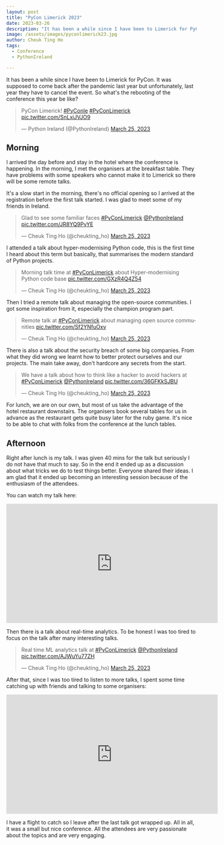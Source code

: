 ```yaml
---
layout: post
title: "PyCon Limerick 2023"
date: 2023-03-26
description: "It has been a while since I have been to Limerick for PyCon. It was supposed to come back after the pandemic last year but unfortunately, last year they have to cancel the event. So what's the rebooting of the conference this year be like?"
image: /assets/images/pyconlimerick23.jpg
author: Cheuk Ting Ho
tags:
  - Conference
  - PythonIreland

---
```


It has been a while since I have been to Limerick for PyCon. It was supposed to come back after the pandemic last year but unfortunately, last year they have to cancel the event. So what's the rebooting of the conference this year be like?

<blockquote class="twitter-tweet"><p lang="en" dir="ltr">PyCon Limerick! <a href="https://twitter.com/hashtag/PyConIe?src=hash&amp;ref_src=twsrc%5Etfw">#PyConIe</a> <a href="https://twitter.com/hashtag/PyConLimerick?src=hash&amp;ref_src=twsrc%5Etfw">#PyConLimerick</a> <a href="https://t.co/SnLxiJVJO9">pic.twitter.com/SnLxiJVJO9</a></p>&mdash; Python Ireland (@PythonIreland) <a href="https://twitter.com/PythonIreland/status/1639650345453342720?ref_src=twsrc%5Etfw">March 25, 2023</a></blockquote> <script async src="https://platform.twitter.com/widgets.js" charset="utf-8"></script>

## Morning

I arrived the day before and stay in the hotel where the conference is happening. In the morning, I met the organisers at the breakfast table. They have problems with some speakers who cannot make it to Limerick so there will be some remote talks.


It's a slow start in the morning, there's no official opening so I arrived at the registration before the first talk started. I was glad to meet some of my friends in Ireland.

<blockquote class="twitter-tweet"><p lang="en" dir="ltr">Glad to see some familiar faces <a href="https://twitter.com/hashtag/PyConLimerick?src=hash&amp;ref_src=twsrc%5Etfw">#PyConLimerick</a> <a href="https://twitter.com/PythonIreland?ref_src=twsrc%5Etfw">@PythonIreland</a> <a href="https://t.co/JR8YQ9PvYE">pic.twitter.com/JR8YQ9PvYE</a></p>&mdash; Cheuk Ting Ho (@cheukting_ho) <a href="https://twitter.com/cheukting_ho/status/1639559420769083393?ref_src=twsrc%5Etfw">March 25, 2023</a></blockquote> <script async src="https://platform.twitter.com/widgets.js" charset="utf-8"></script>

I attended a talk about hyper-modernising Python code, this is the first time I heard about this term but basically, that summarises the modern standard of Python projects.

<blockquote class="twitter-tweet"><p lang="en" dir="ltr">Morning talk time at <a href="https://twitter.com/hashtag/PyConLimerick?src=hash&amp;ref_src=twsrc%5Etfw">#PyConLimerick</a> about Hyper-modernising Python code base <a href="https://t.co/GXzR4Q4Z54">pic.twitter.com/GXzR4Q4Z54</a></p>&mdash; Cheuk Ting Ho (@cheukting_ho) <a href="https://twitter.com/cheukting_ho/status/1639561531703558147?ref_src=twsrc%5Etfw">March 25, 2023</a></blockquote> <script async src="https://platform.twitter.com/widgets.js" charset="utf-8"></script>

Then I tried a remote talk about managing the open-source communities. I got some inspiration from it, especially the champion program part.

<blockquote class="twitter-tweet"><p lang="en" dir="ltr">Remote talk at <a href="https://twitter.com/hashtag/PyConLimerick?src=hash&amp;ref_src=twsrc%5Etfw">#PyConLimerick</a> about managing open source communities <a href="https://t.co/Sf2YNfuOxv">pic.twitter.com/Sf2YNfuOxv</a></p>&mdash; Cheuk Ting Ho (@cheukting_ho) <a href="https://twitter.com/cheukting_ho/status/1639570852428537856?ref_src=twsrc%5Etfw">March 25, 2023</a></blockquote> <script async src="https://platform.twitter.com/widgets.js" charset="utf-8"></script>

There is also a talk about the security breach of some big companies. From what they did wrong we learnt how to better protect ourselves and our projects. The main take away, don't hardcore any secrets from the start.

<blockquote class="twitter-tweet"><p lang="en" dir="ltr">We have a talk about how to think like a hacker to avoid hackers at <a href="https://twitter.com/hashtag/PyConLimerick?src=hash&amp;ref_src=twsrc%5Etfw">#PyConLimerick</a> <a href="https://twitter.com/PythonIreland?ref_src=twsrc%5Etfw">@PythonIreland</a> <a href="https://t.co/36GFKkSJBU">pic.twitter.com/36GFKkSJBU</a></p>&mdash; Cheuk Ting Ho (@cheukting_ho) <a href="https://twitter.com/cheukting_ho/status/1639597630832492544?ref_src=twsrc%5Etfw">March 25, 2023</a></blockquote> <script async src="https://platform.twitter.com/widgets.js" charset="utf-8"></script>

For lunch, we are on our own, but most of us take the advantage of the hotel restaurant downstairs. The organisers book several tables for us in advance as the restaurant gets quite busy later for the ruby game. It's nice to be able to chat with folks from the conference at the lunch tables.

## Afternoon

Right after lunch is my talk. I was given 40 mins for the talk but seriously I do not have that much to say. So in the end it ended up as a discussion about what tricks we do to test things better. Everyone shared their ideas. I am glad that it ended up becoming an interesting session because of the enthusiasm of the attendees.

You can watch my talk here:

<iframe width="560" height="315" src="https://www.youtube.com/embed/pxabsoecl5E" title="YouTube video player" frameborder="0" allow="accelerometer; autoplay; clipboard-write; encrypted-media; gyroscope; picture-in-picture" allowfullscreen></iframe>

Then there is a talk about real-time analytics. To be honest I was too tired to focus on the talk after many interesting talks.

<blockquote class="twitter-tweet"><p lang="en" dir="ltr">Real time ML analytics talk at <a href="https://twitter.com/hashtag/PyConLimerick?src=hash&amp;ref_src=twsrc%5Etfw">#PyConLimerick</a> <a href="https://twitter.com/PythonIreland?ref_src=twsrc%5Etfw">@PythonIreland</a> <a href="https://t.co/AJWuYu77ZH">pic.twitter.com/AJWuYu77ZH</a></p>&mdash; Cheuk Ting Ho (@cheukting_ho) <a href="https://twitter.com/cheukting_ho/status/1639639559024541698?ref_src=twsrc%5Etfw">March 25, 2023</a></blockquote> <script async src="https://platform.twitter.com/widgets.js" charset="utf-8"></script>

After that, since I was too tired to listen to more talks, I spent some time catching up with friends and talking to some organisers:

<iframe width="560" height="315" src="https://www.youtube.com/embed/SubAFQopHEU" title="YouTube video player" frameborder="0" allow="accelerometer; autoplay; clipboard-write; encrypted-media; gyroscope; picture-in-picture" allowfullscreen></iframe>

I have a flight to catch so I leave after the last talk got wrapped up. All in all, it was a small but nice conference. All the attendees are very passionate about the topics and are very engaging.

